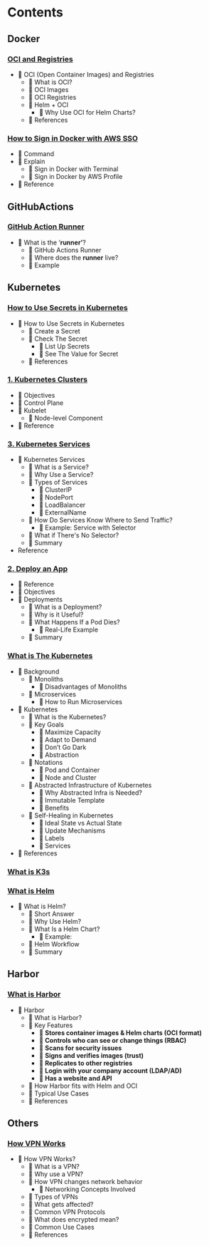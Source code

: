 # Contents
## Docker
### [OCI and Registries]([Docker]%20OCI%20and%20Registries.md)
- 💚 OCI (Open Container Images) and Registries
   - 💛 What is OCI?
   - 💛 OCI Images
   - 💛 OCI Registries
   - 💛 Helm + OCI
      - 🤍 Why Use OCI for Helm Charts?
   - 💛 References


### [How to Sign in Docker with AWS SSO]([Docker]%20How%20to%20Sign%20in%20Docker%20with%20AWS%20SSO.md)
- 💚 Command
- 💚 Explain
   - 💛 Sign in Docker with Terminal
   - 💛 Sign in Docker by AWS Profile
- 💚 Reference
## GitHubActions
### [GitHub Action Runner]([GitHubActions]%20GitHub%20Action%20Runner.md)
- 💚 What is the ‘**runner’**?
   - 💛 GitHub Actions Runner
   - 💛 Where does the **runner** live?
   - 💛 Example

## Kubernetes
### [How to Use Secrets in Kubernetes](https://github.com/eeeemune/Infra-Notes/blob/main/-/[Kubernetes]%20How%20to%20Use%20Secrets%20in%20Kubernetes.md)
- 💚 How to Use Secrets in Kubernetes
   - 💛 Create a Secret
   - 💛 Check The Secret
      - 🤍 List Up Secrets
      - 🤍 See The Value for Secret
   - 💛 References

### [1. Kubernetes Clusters]([Kubernetes]%201.%20Kubernetes%20Clusters.md)
- 💚 Objectives
- 💚 Control Plane
- 💚 Kubelet
   - 💛 Node-level Component
- 💚 Reference


### [3. Kubernetes Services]([Kubernetes]%203.%20Kubernetes%20Services.md)
- 💚 Kubernetes Services
   - 💛 What is a Service?
   - 💛 Why Use a Service?
   - 💛 Types of Services
      - 🤍 ClusterIP
      - 🤍 NodePort
      - 🤍 LoadBalancer
      - 🤍 ExternalName
   - 💛 How Do Services Know Where to Send Traffic?
      - 🤍 Example: Service with Selector
   - 💛 What if There's No Selector?
   - 🤍 Summary
- Reference


### [2. Deploy an App]([Kubernetes]%202.%20Deploy%20an%20App.md)
- 💚 Reference
- 💚 Objectives
- 💚 Deployments
   - 💛 What is a Deployment?
   - 💛 Why is it Useful?
   - 💛 What Happens If a Pod Dies?
      - 🤍 Real-Life Example
   - 💛 Summary


### [What is The Kubernetes]([Kubernetes]%20What%20is%20The%20Kubernetes.md)
- 💚 Background
   - 💛 Monoliths
      - 🤍 Disadvantages of Monoliths
   - 💛 Microservices
      - 🤍 How to Run Microservices
- 💚 Kubernetes
   - 💛 What is the Kubernetes?
   - 💛 Key Goals
      - 🤍 Maximize Capacity
      - 🤍 Adapt to Demand
      - 🤍 Don’t Go Dark
      - 🤍 Abstraction
   - 💛 Notations
      - 🤍 Pod and Container
      - 🤍 Node and Cluster
   - 💛 Abstracted Infrastructure of Kubernetes
      - 🤍 Why Abstracted Infra is Needed?
      - 🤍 Immutable Template
      - 🤍 Benefits
   - 💛 Self-Healing in Kubernetes
      - 🤍 Ideal State vs Actual State
      - 🤍 Update Mechanisms
      - 🤍 Labels
      - 🤍 Services
- 💚 References


### [What is K3s]([Kubernetes]%20What%20is%20K3s.md)


### [What is Helm]([Kubernetes]%20What%20is%20Helm.md)
- 💚 What is Helm?
   - 💛 Short Answer
   - 💛 Why Use Helm?
   - 💛 What Is a Helm Chart?
      - 🤍 Example:
   - 💛 Helm Workflow
   - 🤍 Summary
## Harbor
### [What is Harbor]([Harbor]%20What%20is%20Harbor.md)
- 💚 Harbor
   - 💛 What is Harbor?
   - 💛 Key Features
      - 🤍 **Stores container images & Helm charts (OCI format)**
      - 🤍 **Controls who can see or change things (RBAC)**
      - 🤍 **Scans for security issues**
      - 🤍 **Signs and verifies images (trust)**
      - 🤍 **Replicates to other registries**
      - 🤍 **Login with your company account (LDAP/AD)**
      - 🤍 **Has a website and API**
   - 💛 How Harbor fits with Helm and OCI
   - 💛 Typical Use Cases
   - 💛 References
## Others
### [How VPN Works](https://github.com/eeeemune/Infra-Notes/blob/main/-/[Others]%20How%20VPN%20Works.md)
- 💚 How VPN Works?
   - 💛 What is a VPN?
   - 💛 Why use a VPN?
   - 💛 How VPN changes network behavior
      - 🤍 Networking Concepts Involved
   - 💛 Types of VPNs
   - 💛 What gets affected?
   - 💛 Common VPN Protocols
   - 💛 What does encrypted mean?
   - 💛 Common Use Cases
   - 💛 References
